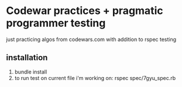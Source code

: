 # Codewar practices + pragmatic programmer testing

just practicing algos from codewars.com with addition to rspec testing

## installation
1. bundle install
2. to run test on current file i'm working on: rspec spec/7gyu_spec.rb

